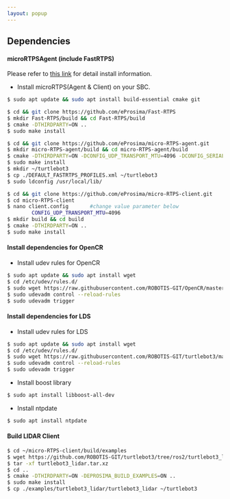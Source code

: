 ```yaml
---
layout: popup
---
```


## Dependencies
#### microRTPSAgent (include FastRTPS)
Please refer to [this link](https://micro-rtps.readthedocs.io/en/latest/installation.html) for detail install information.

- Install microRTPS(Agent & Client) on your SBC.
```bash
$ sudo apt update && sudo apt install build-essential cmake git
```
```bash
$ cd && git clone https://github.com/eProsima/Fast-RTPS
$ mkdir Fast-RTPS/build && cd Fast-RTPS/build
$ cmake -DTHIRDPARTY=ON ..
$ sudo make install
```
```bash
$ cd && git clone https://github.com/eProsima/micro-RTPS-agent.git
$ mkdir micro-RTPS-agent/build && cd micro-RTPS-agent/build
$ cmake -DTHIRDPARTY=ON -DCONFIG_UDP_TRANSPORT_MTU=4096 -DCONFIG_SERIAL_TRANSPORT_MTU=4096 ..
$ sudo make install
$ mkdir ~/turtlebot3
$ cp ./DEFAULT_FASTRTPS_PROFILES.xml ~/turtlebot3
$ sudo ldconfig /usr/local/lib/
```
```bash
$ cd && git clone https://github.com/eProsima/micro-RTPS-client.git
$ cd micro-RTPS-client
$ nano client.config       #change value parameter below
        CONFIG_UDP_TRANSPORT_MTU=4096
$ mkdir build && cd build
$ cmake -DTHIRDPARTY=ON ..
$ sudo make install
```

#### Install dependencies for OpenCR
- Install udev rules for OpenCR
```bash
$ sudo apt update && sudo apt install wget
$ cd /etc/udev/rules.d/
$ sudo wget https://raw.githubusercontent.com/ROBOTIS-GIT/OpenCR/master/99-opencr-cdc.rules
$ sudo udevadm control --reload-rules
$ sudo udevadm trigger
```

#### Install dependencies for LDS
- Install udev rules for LDS
```bash
$ sudo apt update && sudo apt install wget
$ cd /etc/udev/rules.d/
$ sudo wget https://raw.githubusercontent.com/ROBOTIS-GIT/turtlebot3/master/turtlebot3_bringup/99-turtlebot3-cdc.rules
$ sudo udevadm control --reload-rules
$ sudo udevadm trigger
```
- Install boost library
```bash
$ sudo apt install libboost-all-dev
```

- Install ntpdate
```bash
$ sudo apt install ntpdate
```

#### Build LIDAR Client
```bash
$ cd ~/micro-RTPS-client/build/examples
$ wget https://github.com/ROBOTIS-GIT/turtlebot3/tree/ros2/turtlebot3_lidar/turtlebot3_lidar.tar.xz
$ tar -xf turtlebot3_lidar.tar.xz
$ cd ..
$ cmake -DTHIRDPARTY=ON -DEPROSIMA_BUILD_EXAMPLES=ON ..
$ sudo make install
$ cp ./examples/turtlebot3_lidar/turtlebot3_lidar ~/turtlebot3
```
